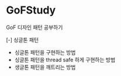 # GoFStudy
GoF 디자인 패턴 공부하기

[-] 싱글톤 패턴
- 싱글톤 패턴을 구현하는 방법
- 싱글톤 패턴을 thread safe 하게 구현하는 방법
- 생글톤 패턴을 깨트리는 방법
